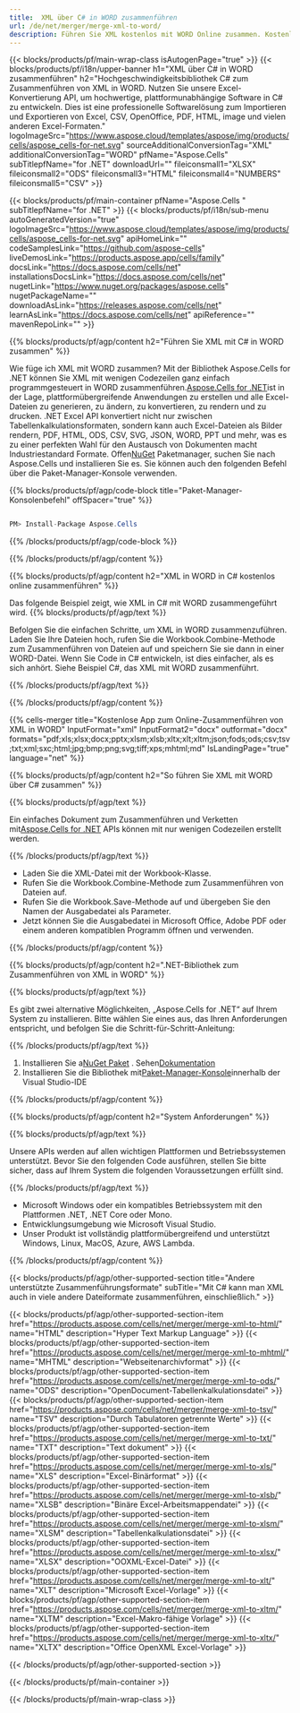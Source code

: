 ```yaml
---
title:  XML über C# in WORD zusammenführen
url: /de/net/merger/merge-xml-to-word/ 
description: Führen Sie XML kostenlos mit WORD Online zusammen. Kostenlose Online-XML-zu-WORD-Fusion. Führen Sie XML mit Word, Excel, PPTX, PDF, JPG, HTML, ODS, SVG, XPS und mehr zusammen.
---
```

{{< blocks/products/pf/main-wrap-class isAutogenPage="true" >}}
{{< blocks/products/pf/i18n/upper-banner h1="XML über C# in WORD zusammenführen" h2="Hochgeschwindigkeitsbibliothek C# zum Zusammenführen von XML in WORD. Nutzen Sie unsere Excel-Konvertierung API, um hochwertige, plattformunabhängige Software in C# zu entwickeln. Dies ist eine professionelle Softwarelösung zum Importieren und Exportieren von Excel, CSV, OpenOffice, PDF, HTML, image und vielen anderen Excel-Formaten." logoImageSrc="https://www.aspose.cloud/templates/aspose/img/products/cells/aspose_cells-for-net.svg" sourceAdditionalConversionTag="XML" additionalConversionTag="WORD" pfName="Aspose.Cells" subTitlepfName="for .NET" downloadUrl="" fileiconsmall1="XLSX" fileiconsmall2="ODS" fileiconsmall3="HTML" fileiconsmall4="NUMBERS" fileiconsmall5="CSV" >}}

{{< blocks/products/pf/main-container pfName="Aspose.Cells " subTitlepfName="for .NET" >}}
{{< blocks/products/pf/i18n/sub-menu autoGeneratedVersion="true" logoImageSrc="https://www.aspose.cloud/templates/aspose/img/products/cells/aspose_cells-for-net.svg" apiHomeLink="" codeSamplesLink="https://github.com/aspose-cells" liveDemosLink="https://products.aspose.app/cells/family" docsLink="https://docs.aspose.com/cells/net" installationsDocsLink="https://docs.aspose.com/cells/net" nugetLink="https://www.nuget.org/packages/aspose.cells" nugetPackageName="" downloadAsLink="https://releases.aspose.com/cells/net" learnAsLink="https://docs.aspose.com/cells/net" apiReference="" mavenRepoLink="" >}}

{{% blocks/products/pf/agp/content h2="Führen Sie XML mit C# in WORD zusammen" %}}

Wie füge ich XML mit WORD zusammen? Mit der Bibliothek Aspose.Cells for .NET können Sie XML mit wenigen Codezeilen ganz einfach programmgesteuert in WORD zusammenführen.[Aspose.Cells for .NET](https://products.aspose.com/cells/net)ist in der Lage, plattformübergreifende Anwendungen zu erstellen und alle Excel-Dateien zu generieren, zu ändern, zu konvertieren, zu rendern und zu drucken. .NET Excel API konvertiert nicht nur zwischen Tabellenkalkulationsformaten, sondern kann auch Excel-Dateien als Bilder rendern, PDF, HTML, ODS, CSV, SVG, JSON, WORD, PPT und mehr, was es zu einer perfekten Wahl für den Austausch von Dokumenten macht Industriestandard Formate. Offen[NuGet](https://www.nuget.org/packages/aspose.cells) Paketmanager, suchen Sie nach Aspose.Cells und installieren Sie es. Sie können auch den folgenden Befehl über die Paket-Manager-Konsole verwenden.

{{% blocks/products/pf/agp/code-block title="Paket-Manager-Konsolenbefehl" offSpacer="true" %}}

```cs

PM> Install-Package Aspose.Cells

```

{{% /blocks/products/pf/agp/code-block %}}

{{% /blocks/products/pf/agp/content %}}

{{% blocks/products/pf/agp/content h2="XML in WORD in C# kostenlos online zusammenführen" %}}

Das folgende Beispiel zeigt, wie XML in C# mit WORD zusammengeführt wird.
{{% blocks/products/pf/agp/text %}}

Befolgen Sie die einfachen Schritte, um XML in WORD zusammenzuführen. Laden Sie Ihre Dateien hoch, rufen Sie die Workbook.Combine-Methode zum Zusammenführen von Dateien auf und speichern Sie sie dann in einer WORD-Datei. Wenn Sie Code in C# entwickeln, ist dies einfacher, als es sich anhört. Siehe Beispiel C#, das XML mit WORD zusammenführt.

{{% /blocks/products/pf/agp/text %}}

{{% /blocks/products/pf/agp/content %}}

{{% cells-merger title="Kostenlose App zum Online-Zusammenführen von XML in WORD" InputFormat="xml" InputFormat2="docx" outformat="docx" formats="pdf;xls;xlsx;docx;pptx;xlsm;xlsb;xltx;xlt;xltm;json;fods;ods;csv;tsv;txt;xml;sxc;html;jpg;bmp;png;svg;tiff;xps;mhtml;md" IsLandingPage="true" language="net" %}}

{{% blocks/products/pf/agp/content h2="So führen Sie XML mit WORD über C# zusammen" %}}

{{% blocks/products/pf/agp/text %}}

 Ein einfaches Dokument zum Zusammenführen und Verketten mit[Aspose.Cells for .NET](https://products.aspose.com/cells/net) APIs können mit nur wenigen Codezeilen erstellt werden.

{{% /blocks/products/pf/agp/text %}}

+ Laden Sie die XML-Datei mit der Workbook-Klasse.
+ Rufen Sie die Workbook.Combine-Methode zum Zusammenführen von Dateien auf.
+ Rufen Sie die Workbook.Save-Methode auf und übergeben Sie den Namen der Ausgabedatei als Parameter.
+ Jetzt können Sie die Ausgabedatei in Microsoft Office, Adobe PDF oder einem anderen kompatiblen Programm öffnen und verwenden.

{{% /blocks/products/pf/agp/content %}}

{{% blocks/products/pf/agp/content h2=".NET-Bibliothek zum Zusammenführen von XML in WORD" %}}

{{% blocks/products/pf/agp/text %}}

Es gibt zwei alternative Möglichkeiten, „Aspose.Cells for .NET“ auf Ihrem System zu installieren. Bitte wählen Sie eines aus, das Ihren Anforderungen entspricht, und befolgen Sie die Schritt-für-Schritt-Anleitung:

{{% /blocks/products/pf/agp/text %}}

1.  Installieren Sie a[NuGet Paket](https://www.nuget.org/packages/Aspose.Cells/) . Sehen[Dokumentation](https://docs.aspose.com/cells/net/installation/#install-asposecells-for-net-through-nuget)
1.  Installieren Sie die Bibliothek mit[Paket-Manager-Konsole](https://docs.aspose.com/cells/net/installation/#install-asposecells-using-the-package-manager-console)innerhalb der Visual Studio-IDE


{{% /blocks/products/pf/agp/content %}}

 
{{% blocks/products/pf/agp/content h2="System Anforderungen" %}}

{{% blocks/products/pf/agp/text %}}

Unsere APIs werden auf allen wichtigen Plattformen und Betriebssystemen unterstützt. Bevor Sie den folgenden Code ausführen, stellen Sie bitte sicher, dass auf Ihrem System die folgenden Voraussetzungen erfüllt sind.

{{% /blocks/products/pf/agp/text %}}

-  Microsoft Windows oder ein kompatibles Betriebssystem mit den Plattformen .NET, .NET Core oder Mono.
-  Entwicklungsumgebung wie Microsoft Visual Studio.
-  Unser Produkt ist vollständig plattformübergreifend und unterstützt Windows, Linux, MacOS, Azure, AWS Lambda.

{{% /blocks/products/pf/agp/content %}}


{{< blocks/products/pf/agp/other-supported-section title="Andere unterstützte Zusammenführungsformate" subTitle="Mit C# kann man XML auch in viele andere Dateiformate zusammenführen, einschließlich." >}}

{{< blocks/products/pf/agp/other-supported-section-item href="https://products.aspose.com/cells/net/merger/merge-xml-to-html/" name="HTML" description="Hyper Text Markup Language" >}}
{{< blocks/products/pf/agp/other-supported-section-item href="https://products.aspose.com/cells/net/merger/merge-xml-to-mhtml/" name="MHTML" description="Webseitenarchivformat" >}}
{{< blocks/products/pf/agp/other-supported-section-item href="https://products.aspose.com/cells/net/merger/merge-xml-to-ods/" name="ODS" description="OpenDocument-Tabellenkalkulationsdatei" >}}
{{< blocks/products/pf/agp/other-supported-section-item href="https://products.aspose.com/cells/net/merger/merge-xml-to-tsv/" name="TSV" description="Durch Tabulatoren getrennte Werte" >}}
{{< blocks/products/pf/agp/other-supported-section-item href="https://products.aspose.com/cells/net/merger/merge-xml-to-txt/" name="TXT" description="Text dokument" >}}
{{< blocks/products/pf/agp/other-supported-section-item href="https://products.aspose.com/cells/net/merger/merge-xml-to-xls/" name="XLS" description="Excel-Binärformat" >}}
{{< blocks/products/pf/agp/other-supported-section-item href="https://products.aspose.com/cells/net/merger/merge-xml-to-xlsb/" name="XLSB" description="Binäre Excel-Arbeitsmappendatei" >}}
{{< blocks/products/pf/agp/other-supported-section-item href="https://products.aspose.com/cells/net/merger/merge-xml-to-xlsm/" name="XLSM" description="Tabellenkalkulationsdatei" >}}
{{< blocks/products/pf/agp/other-supported-section-item href="https://products.aspose.com/cells/net/merger/merge-xml-to-xlsx/" name="XLSX" description="OOXML-Excel-Datei" >}}
{{< blocks/products/pf/agp/other-supported-section-item href="https://products.aspose.com/cells/net/merger/merge-xml-to-xlt/" name="XLT" description="Microsoft Excel-Vorlage" >}}
{{< blocks/products/pf/agp/other-supported-section-item href="https://products.aspose.com/cells/net/merger/merge-xml-to-xltm/" name="XLTM" description="Excel-Makro-fähige Vorlage" >}}
{{< blocks/products/pf/agp/other-supported-section-item href="https://products.aspose.com/cells/net/merger/merge-xml-to-xltx/" name="XLTX" description="Office OpenXML Excel-Vorlage" >}}

{{< /blocks/products/pf/agp/other-supported-section >}}

{{< /blocks/products/pf/main-container >}}
    
{{< /blocks/products/pf/main-wrap-class >}}
